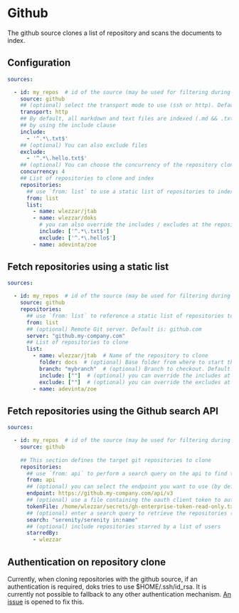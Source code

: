 # Github

The github source clones a list of repository and scans the documents to index.

## Configuration

```yaml
sources:

  - id: my_repos  # id of the source (may be used for filtering during search 'kafka aws and source:my_repos'
    source: github
    ## (optional) select the transport mode to use (ssh or http). Default is ssh.
    transport: http
    ## By default, all markdown and text files are indexed (.md && .txt). You can choose what files to include instead
    ## by using the include clause
    include:
      - '^.*\.txt$'
    ## (optional) You can also exclude files
    exclude:
      - '^.*\.hello.txt$'
    ## (optional) You can choose the concurrency of the repository cloning and the indexing part
    concurrency: 4
    ## List of repositories to clone and index
    repositories:
      ## use `from: list` to use a static list of repositories to index. See below for other examples of `from` clauses.
      from: list
      list:
        - name: wlezzar/jtab
        - name: wlezzar/doks
          # you can also override the includes / excludes at the repository level
          include: ['^.*\.txt$']
          exclude: ['^.*\.hello$']
        - name: adevinta/zoe
```

## Fetch repositories using a static list

```yaml
sources:

  - id: my_repos  # id of the source (may be used for filtering during search 'kafka aws and source:my_repos'
    source: github
    repositories:
      ## use `from: list` to reference a static list of repositories to index.
      from: list
      ## (optional) Remote Git server. Default is: github.com
      server: "github.my-company.com"
      ## List of repositories to clone
      list:
        - name: wlezzar/jtab  # Name of the repository to clone
          folder: docs  # (optional) Base folder from where to start the file scan. By default: scans from the root
          branch: "mybranch"  # (optional) Branch to checkout. Default: "master"
          include: [""]  # (optional) you can override the includes at the repository level
          exclude: [""]  # (optional) you can override the excludes at the repository level
        - name: adevinta/zoe
```

## Fetch repositories using the Github search API

```yaml
sources:

  - id: my_repos  # id of the source (may be used for filtering during search 'kafka aws and source:my_repos'
    source: github
  
    ## This section defines the target git repositories to clone
    repositories:
      ## use `from: api` to perform a search query on the api to find the repositories to clone
      from: api
      ## (optional) you can select the endpoint you want to use (by default: api.github.com)
      endpoint: https://github.my-company.com/api/v3
      ## (optional) use a file containing the oauth client token to authenticate to the API 
      tokenFile: /home/wlezzar/secrets/gh-enterprise-token-read-only.txt
      ## (optional) enter a search query to retrieve the repositories (cf. https://docs.github.com/en/github/searching-for-information-on-github/searching-for-repositories) 
      search: "serenity/serenity in:name"
      ## (optional) include repositories starred by a list of users
      starredBy: 
        - wlezzar
```

## Authentication on repository clone

Currently, when cloning repositories with the github source, if an authentication is required, doks tries to use $HOME/.ssh/id_rsa. It is currently not possible to fallback to any other authentication mechanism. [An issue](https://github.com/wlezzar/doks/issues/1) is opened to fix this.
